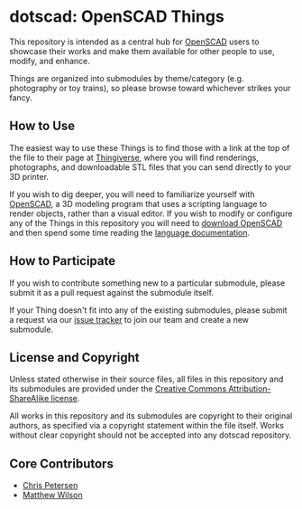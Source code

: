 # dotscad: OpenSCAD Things

This repository is intended as a central hub for [OpenSCAD](http://www.openscad.org/)
users to showcase their works and make them available for other people to use, modify,
and enhance.

Things are organized into submodules by theme/category (e.g. photography or toy trains),
so please browse toward whichever strikes your fancy. 

## How to Use

The easiest way to use these Things is to find those with a link at the top of the file
to their page at [Thingiverse](http://www.thingiverse.com/), where you will find
renderings, photographs, and downloadable STL files that you can send directly to your
3D printer.

If you wish to dig deeper, you will need to familiarize yourself with 
[OpenSCAD](http://www.openscad.org/), a 3D modeling program that uses a scripting
language to render objects, rather than a visual editor.  If you wish to modify or
configure any of the Things in this repository you will need to
[download OpenSCAD](http://www.openscad.org/downloads.html) and then spend some time
reading the [language documentation](http://www.openscad.org/documentation.html).

## How to Participate

If you wish to contribute something new to a particular submodule, please submit it as
a pull request against the submodule itself.

If your Thing doesn't fit into any of the existing submodules, please submit a request
via our [issue tracker](https://github.com/dotscad/dotscad/issues) to join our team
and create a new submodule.

## License and Copyright

Unless stated otherwise in their source files, all files in this repository and its
submodules are provided under the
[Creative Commons Attribution-ShareAlike license](http://creativecommons.org/licenses/by-sa/3.0/).

All works in this repository and its submodules are copyright to their original authors,
as specified via a copyright statement within the file itself.  Works without clear
copyright should not be accepted into any dotscad repository.

## Core Contributors

* [Chris Petersen](http://www.thingiverse.com/ex-nerd)
* [Matthew Wilson](http://www.thingiverse.com/unrepentantgeek/designs)


